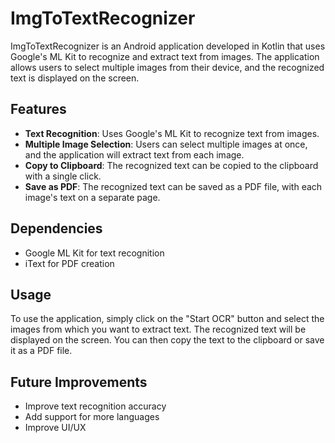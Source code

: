 # ImgToTextRecognizer

ImgToTextRecognizer is an Android application developed in Kotlin that uses Google's ML Kit to recognize and extract text from images. The application allows users to select multiple images from their device, and the recognized text is displayed on the screen.

## Features

- **Text Recognition**: Uses Google's ML Kit to recognize text from images.
- **Multiple Image Selection**: Users can select multiple images at once, and the application will extract text from each image.
- **Copy to Clipboard**: The recognized text can be copied to the clipboard with a single click.
- **Save as PDF**: The recognized text can be saved as a PDF file, with each image's text on a separate page.

## Dependencies

- Google ML Kit for text recognition
- iText for PDF creation

## Usage

To use the application, simply click on the "Start OCR" button and select the images from which you want to extract text. The recognized text will be displayed on the screen. You can then copy the text to the clipboard or save it as a PDF file.

## Future Improvements

- Improve text recognition accuracy
- Add support for more languages
- Improve UI/UX
